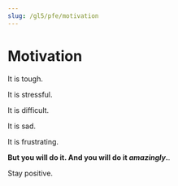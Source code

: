 ```yaml
---
slug: /gl5/pfe/motivation
---
```


# Motivation

It is tough.

It is stressful.

It is difficult.

It is sad.

It is frustrating.

**But you will do it. And you will do it _amazingly_.**.

Stay positive.
